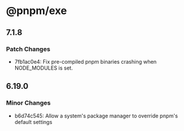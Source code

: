 # @pnpm/exe

## 7.1.8

### Patch Changes

- 7fb1ac0e4: Fix pre-compiled pnpm binaries crashing when NODE_MODULES is set.

## 6.19.0

### Minor Changes

- b6d74c545: Allow a system's package manager to override pnpm's default settings
